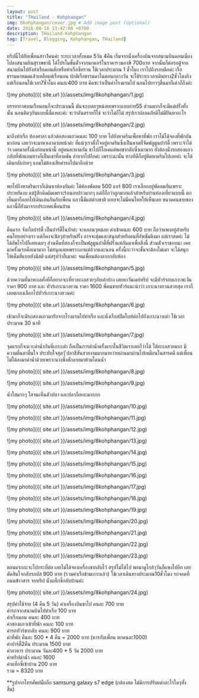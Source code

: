 ```yaml
---
layout: post
title: "THailand - Kohphangan"
img: 8kohphangan/cover.jpg # Add image post (optional)
date: 2016-08-16 13:42:00 +0700
description: THailand-Kohphangan
tag: [Travel, Blogging, Kohphangan, THailand]
---
```


ทริปนี้ไปกับเพื่อนสาว1คนค่ะ ระยะเวลาทั้งหมด 5วัน 4คืน เริ่มจากนั่งเครื่องบินจากสนามบินดอนเมืองไปลงสนามบินสุราษธานี ได้โปรโมชั้นตั๋วจากนกแอร์ในราคารวมภาษี 700บาท จากนั้นก็ต่อรถตู้จากสนามบินไปยังท่าเรือดอนสักหรือท่าเรือซีทราน ใช้เวลาประมาณ 1 ชั่วโมง เราไปถึงรอบดึกค่ะ เรือธรรมดาหมดแล้วเหลือแต่เรือนอน ปกติเรือธรรมดาในตอนกลางวัน จะใช้ระยะเวลาเดินทาง2ชั่วโมงถึง แต่เรือนอนใช้เวลา7ชั่วโมง คนละ400 บาท คิดซะว่าเป็นค่าโรงแรมไป นอนไปยาวๆตื่นมาก็เด่วก็ถึงค่ะ

![my photo]({{ site.url }}/assets/img/8kohphangan/1.jpg)

บรรยากาศบนเรือนอนก็จะประมาณนี้ มันจะเบลอๆหน่อยเพราะแอบถ่าย55 ส่วนมากก็จะมีแต่ฝรั่งทั้งนั้น นอนติดๆกันแบบนี้นี่แหละค่ะ จะว่าอันตรายก็ใช่ จะว่าไม่ก็ไม่ สรุปเราปลอดภัยดีไม่มีปันหาอะไร

![my photo]({{ site.url }}/assets/img/8kohphangan/2.jpg)

มาถึงท่าเรือ ท้องศาลา แล้วต่อสองแถวคนละ 100 บาท ไปยังหาดรินเพื่อหาที่พัก เราไม่ได้จองที่พักกันมาก่อน เลยว่าจะมาหาเอาดาบหน้าค่ะ ที่แน่ๆเราตั้งใจอยู่หาดรินซึ่งเป็นหาดที่จัดฟลูมูนปาร์ตี้ เพราะจำได้ว่า เคยมาครั้งนึงก่อนหน้านี้ อยู่คนละหาดกัน ขาไปก็โอเคแต่พอขากลับซึ่งเมามาก ยังต้องนั่งรถสองแถวกลับที่พักแถมทางก็เป็นเขาที่ลาดชัน ลำบากไปอีกค่ะ เพราะฉะนั้น ทางทีดีก็อยู่ติดหาดรินไปเลยค่ะ จะได้เดินกลับง่ายๆ แถมไม่ต้องเสียค่ารถไปมาอีกด้วย  

![my photo]({{ site.url }}/assets/img/8kohphangan/3.jpg)

พอไปถึงหาดรินเราก็เดินหาห้องกันค่ะ ได้ห้องพัดลม 500 แอร์ 800 เราเลือกอยู่พัดลมกันเพราะประหยัดงบ แต่รู้สีกคิดผิดเพราะร้อนอบอ้าวมากๆ แต่ก็ถือว่าถูกมากแล้วสำหรับย่านท่องเที่ยวแบบนี้ ตกเย็นมาก็ออกไปเดินเล่นกันกับเพื่อน แถวนี้มีแต่ต่างชาติ แทบจะไม่มีคนไทยให้เห็นเลย ขนาดคนขายของแถวนี้ก็ยังมาจากประเทศเพื่อนบ้าน

![my photo]({{ site.url }}/assets/img/8kohphangan/4.jpg)

คืนแรก จังเกิ้ลปาร์ตี้ เป็นปาร์ตี้ในป่าค่ะ จะหลอนๆหน่อย  ค่าเข้าคนละ 600 บาท ถือว่าแพงอยู่สำหรับคนไทยอย่างเรา แต่ก็คงจะชิลๆสำหรับฝรั่ง อาจจะคุ้มและสนุกสำหรับคนที่อัพซัมติงมา แต่เราสดค่ะ ไม่ได้อัพไรไปก็เลยเฉยๆ ส่วนคืนที่สองก็จะเป็นฟลูมูนปาตี้ที่ฝรั่งแห่กันมาเพื่อสิ่งนี้ ส่วนตัวเราชอบนะ เคยมาครั้งแรกคือเมามาก ไม่สนุกเลยเพราะเอาแต่อ้วกและนอน ครั้งนี้กะว่าจะชั้นจะต้องไม่เมา จะได้สนุกให้เต็มที่แบบยังมีสติ แต่สรุปว่าก็เมาค่ะ จนเพื่อนต้องลากกลับห้อง

![my photo]({{ site.url }}/assets/img/8kohphangan/5.jpg)

ด้วยความที่มาทะเลทั้งทีก็อยากจะเที่ยวทะเลสวยๆกับเค้าบ้าง เลยหาวันเดย์ทริป จะมีทัวร์รอบเกาะพะงัน ราคา 900 บาท และ ทัวร์เกาะนางยวน ราคา 1600 พี่คนขายทัวร์แนะนำว่า เกาะนางยวนสวยสุด เราก็เลยตกลงเลือกไปทัวร์เกาะนางยวนค่ะ

![my photo]({{ site.url }}/assets/img/8kohphangan/6.jpg)

เช้ามาก็จะมีรถสองแถวมารับจากโรงแรมไปท่าเรือ และนั่งเรือสปีดโบท์ต่อไปยังเกาะนางเต่า ใช้เวลาประมาณ 30 นาที

![my photo]({{ site.url }}/assets/img/8kohphangan/7.jpg)

จุดแรกก็จะแวะดำน้ำกันที่เกาะเต่า ถือเป็นการดำน้ำครั้งแรกในชีวิตเราเลยก็ว่าได้ ใต้ทะเลสวยมาก มีความตื่นตาตื่นใจ ประทับใจสุดๆ ีปลาสีสันสวยงามมากมายว่ายผ่านมาผ่านไปเหมือนในสารคดี แต่เพื่อนไม่ได้ลงมาดำน้ำด้วยเพราะนางพึ่งสักลายมาห้ามโดนน้ำ

![my photo]({{ site.url }}/assets/img/8kohphangan/8.jpg)

![my photo]({{ site.url }}/assets/img/8kohphangan/9.jpg)

น้ำใสมากๆ ใสจนเห็นตัวปลา และปลาก็เยอะมากกก

![my photo]({{ site.url }}/assets/img/8kohphangan/10.jpg)

![my photo]({{ site.url }}/assets/img/8kohphangan/11.jpg)

![my photo]({{ site.url }}/assets/img/8kohphangan/12.jpg)

![my photo]({{ site.url }}/assets/img/8kohphangan/13.jpg)

![my photo]({{ site.url }}/assets/img/8kohphangan/14.jpg)

![my photo]({{ site.url }}/assets/img/8kohphangan/15.jpg)

![my photo]({{ site.url }}/assets/img/8kohphangan/16.jpg)

![my photo]({{ site.url }}/assets/img/8kohphangan/17.jpg)

![my photo]({{ site.url }}/assets/img/8kohphangan/18.jpg)

![my photo]({{ site.url }}/assets/img/8kohphangan/19.jpg)

![my photo]({{ site.url }}/assets/img/8kohphangan/20.jpg)

![my photo]({{ site.url }}/assets/img/8kohphangan/21.jpg)

![my photo]({{ site.url }}/assets/img/8kohphangan/22.jpg)

![my photo]({{ site.url }}/assets/img/8kohphangan/23.jpg)

ตอนแรกกะจะไปกระบี่ต่อ เลยไม่ได้จองเครื่องขากลับไว้ สรุปไม่ได้ไป พอมาดูไกล้ๆวันก็แพงไปอีก เลยตัดสินใจกลับรถบัส 900 บาท
(รวมค่าเรือข้ามเกาะแล้ว) ใช้เวลาเดินทางประมาณ10ชั่วโมง รถจอดที่ถนนข้าวสาร จบทริป นั่งแท็กซี่กลับบ้านค่ะ

![my photo]({{ site.url }}/assets/img/8kohphangan/24.jpg)

สรุปค่าใช้จ่าย  (4 คืน 5 วัน)
ค่าเครื่องบินขาไป คนละ 700 บาท  
ค่ารถจากสนามบินไปท่าเรือ 100 บาท  
ค่าเรือนอน คนละ 400 บาท  
ค่าสองแถวเข้าที่พัก คนละ 100 บาท  
ค่ารถทัวร์ขากลับ คนละ 900 บาท  
ค่าที่พัก คืนละ 500 * 4 คืน = 2000 บาท (หารกับเพื่อน ตกคนละ1000)  
ค่าปาร์ตี้2คืน ประมาณ 1500 บาท  
ค่าอาหาร ประมาณ วันละ400 * 5 วัน 2000 บาท  
ค่าทริปดำน้ำ คนละ 1600  
ค่าแท็กซี่เข้าบ้าน 200 บาท  
รวม = 8320 บาท

**รูปจากโทรศัพท์มือถือ samsung galaxy s7 edge (กล้องสด ไม่มีการปรับแต่งอะไรใดๆทั้งสิ้น)
